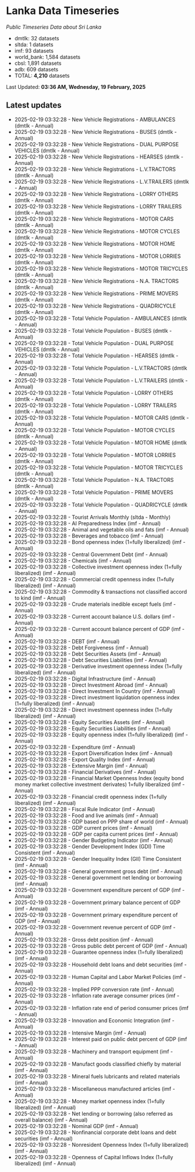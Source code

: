 # Lanka Data Timeseries
*Public Timeseries Data about Sri Lanka*

* dmtlk: 32 datasets
* sltda: 1 datasets
* imf: 93 datasets
* world_bank: 1,584 datasets
* cbsl: 1,891 datasets
* adb: 609 datasets
* TOTAL: **4,210** datasets

Last Updated: **03:36 AM, Wednesday, 19 February, 2025**

## Latest updates

* 2025-02-19 03:32:28 - New Vehicle Registrations - AMBULANCES (dmtlk - Annual)
* 2025-02-19 03:32:28 - New Vehicle Registrations - BUSES (dmtlk - Annual)
* 2025-02-19 03:32:28 - New Vehicle Registrations - DUAL PURPOSE VEHICLES (dmtlk - Annual)
* 2025-02-19 03:32:28 - New Vehicle Registrations - HEARSES (dmtlk - Annual)
* 2025-02-19 03:32:28 - New Vehicle Registrations - L.V.TRACTORS (dmtlk - Annual)
* 2025-02-19 03:32:28 - New Vehicle Registrations - L.V.TRAILERS (dmtlk - Annual)
* 2025-02-19 03:32:28 - New Vehicle Registrations - LORRY OTHERS (dmtlk - Annual)
* 2025-02-19 03:32:28 - New Vehicle Registrations - LORRY TRAILERS (dmtlk - Annual)
* 2025-02-19 03:32:28 - New Vehicle Registrations - MOTOR CARS (dmtlk - Annual)
* 2025-02-19 03:32:28 - New Vehicle Registrations - MOTOR CYCLES (dmtlk - Annual)
* 2025-02-19 03:32:28 - New Vehicle Registrations - MOTOR HOME (dmtlk - Annual)
* 2025-02-19 03:32:28 - New Vehicle Registrations - MOTOR LORRIES (dmtlk - Annual)
* 2025-02-19 03:32:28 - New Vehicle Registrations - MOTOR TRICYCLES (dmtlk - Annual)
* 2025-02-19 03:32:28 - New Vehicle Registrations - N.A. TRACTORS (dmtlk - Annual)
* 2025-02-19 03:32:28 - New Vehicle Registrations - PRIME MOVERS (dmtlk - Annual)
* 2025-02-19 03:32:28 - New Vehicle Registrations - QUADRICYCLE (dmtlk - Annual)
* 2025-02-19 03:32:28 - Total Vehicle Population - AMBULANCES (dmtlk - Annual)
* 2025-02-19 03:32:28 - Total Vehicle Population - BUSES (dmtlk - Annual)
* 2025-02-19 03:32:28 - Total Vehicle Population - DUAL PURPOSE VEHICLES (dmtlk - Annual)
* 2025-02-19 03:32:28 - Total Vehicle Population - HEARSES (dmtlk - Annual)
* 2025-02-19 03:32:28 - Total Vehicle Population - L.V.TRACTORS (dmtlk - Annual)
* 2025-02-19 03:32:28 - Total Vehicle Population - L.V.TRAILERS (dmtlk - Annual)
* 2025-02-19 03:32:28 - Total Vehicle Population - LORRY OTHERS (dmtlk - Annual)
* 2025-02-19 03:32:28 - Total Vehicle Population - LORRY TRAILERS (dmtlk - Annual)
* 2025-02-19 03:32:28 - Total Vehicle Population - MOTOR CARS (dmtlk - Annual)
* 2025-02-19 03:32:28 - Total Vehicle Population - MOTOR CYCLES (dmtlk - Annual)
* 2025-02-19 03:32:28 - Total Vehicle Population - MOTOR HOME (dmtlk - Annual)
* 2025-02-19 03:32:28 - Total Vehicle Population - MOTOR LORRIES (dmtlk - Annual)
* 2025-02-19 03:32:28 - Total Vehicle Population - MOTOR TRICYCLES (dmtlk - Annual)
* 2025-02-19 03:32:28 - Total Vehicle Population - N.A. TRACTORS (dmtlk - Annual)
* 2025-02-19 03:32:28 - Total Vehicle Population - PRIME MOVERS (dmtlk - Annual)
* 2025-02-19 03:32:28 - Total Vehicle Population - QUADRICYCLE (dmtlk - Annual)
* 2025-02-19 03:32:28 - Tourist Arrivals Monthly (sltda - Monthly)
* 2025-02-19 03:32:28 - AI Preparedness Index (imf - Annual)
* 2025-02-19 03:32:28 - Animal and vegetable oils and fats (imf - Annual)
* 2025-02-19 03:32:28 - Beverages and tobacco (imf - Annual)
* 2025-02-19 03:32:28 - Bond openness index (1=fully liberalized) (imf - Annual)
* 2025-02-19 03:32:28 - Central Government Debt (imf - Annual)
* 2025-02-19 03:32:28 - Chemicals (imf - Annual)
* 2025-02-19 03:32:28 - Collective investment openness index (1=fully liberalized) (imf - Annual)
* 2025-02-19 03:32:28 - Commercial credit openness index (1=fully liberalized) (imf - Annual)
* 2025-02-19 03:32:28 - Commodity & transactions not classified accord to kind (imf - Annual)
* 2025-02-19 03:32:28 - Crude materials inedible except fuels (imf - Annual)
* 2025-02-19 03:32:28 - Current account balance U.S. dollars (imf - Annual)
* 2025-02-19 03:32:28 - Current account balance percent of GDP (imf - Annual)
* 2025-02-19 03:32:28 - DEBT (imf - Annual)
* 2025-02-19 03:32:28 - Debt Forgiveness (imf - Annual)
* 2025-02-19 03:32:28 - Debt Securities Assets (imf - Annual)
* 2025-02-19 03:32:28 - Debt Securities Liabilities (imf - Annual)
* 2025-02-19 03:32:28 - Derivative investment openness index (1=fully liberalized) (imf - Annual)
* 2025-02-19 03:32:28 - Digital Infrastructure (imf - Annual)
* 2025-02-19 03:32:28 - Direct Investment Abroad (imf - Annual)
* 2025-02-19 03:32:28 - Direct Investment In Country (imf - Annual)
* 2025-02-19 03:32:28 - Direct investment liquidation openness index (1=fully liberalized) (imf - Annual)
* 2025-02-19 03:32:28 - Direct investment openness index (1=fully liberalized) (imf - Annual)
* 2025-02-19 03:32:28 - Equity Securities Assets (imf - Annual)
* 2025-02-19 03:32:28 - Equity Securities Liabilities (imf - Annual)
* 2025-02-19 03:32:28 - Equity openness index (1=fully liberalized) (imf - Annual)
* 2025-02-19 03:32:28 - Expenditure (imf - Annual)
* 2025-02-19 03:32:28 - Export Diversification Index (imf - Annual)
* 2025-02-19 03:32:28 - Export Quality Index (imf - Annual)
* 2025-02-19 03:32:28 - Extensive Margin (imf - Annual)
* 2025-02-19 03:32:28 - Financial Derivatives (imf - Annual)
* 2025-02-19 03:32:28 - Financial Market Openness Index (equity bond money market collective investment derivates) 1=fully liberalized (imf - Annual)
* 2025-02-19 03:32:28 - Financial credit openness index (1=fully liberalized) (imf - Annual)
* 2025-02-19 03:32:28 - Fiscal Rule Indicator (imf - Annual)
* 2025-02-19 03:32:28 - Food and live animals (imf - Annual)
* 2025-02-19 03:32:28 - GDP based on PPP share of world (imf - Annual)
* 2025-02-19 03:32:28 - GDP current prices (imf - Annual)
* 2025-02-19 03:32:28 - GDP per capita current prices (imf - Annual)
* 2025-02-19 03:32:28 - Gender Budgeting Indicator (imf - Annual)
* 2025-02-19 03:32:28 - Gender Development Index (GDI) Time Consistent (imf - Annual)
* 2025-02-19 03:32:28 - Gender Inequality Index (GII) Time Consistent (imf - Annual)
* 2025-02-19 03:32:28 - General government gross debt (imf - Annual)
* 2025-02-19 03:32:28 - General government net lending or borrowing (imf - Annual)
* 2025-02-19 03:32:28 - Government expenditure percent of GDP (imf - Annual)
* 2025-02-19 03:32:28 - Government primary balance percent of GDP (imf - Annual)
* 2025-02-19 03:32:28 - Government primary expenditure percent of GDP (imf - Annual)
* 2025-02-19 03:32:28 - Government revenue percent of GDP (imf - Annual)
* 2025-02-19 03:32:28 - Gross debt position (imf - Annual)
* 2025-02-19 03:32:28 - Gross public debt percent of GDP (imf - Annual)
* 2025-02-19 03:32:28 - Guarantee openness index (1=fully liberalized) (imf - Annual)
* 2025-02-19 03:32:28 - Household debt loans and debt securities (imf - Annual)
* 2025-02-19 03:32:28 - Human Capital and Labor Market Policies (imf - Annual)
* 2025-02-19 03:32:28 - Implied PPP conversion rate (imf - Annual)
* 2025-02-19 03:32:28 - Inflation rate average consumer prices (imf - Annual)
* 2025-02-19 03:32:28 - Inflation rate end of period consumer prices (imf - Annual)
* 2025-02-19 03:32:28 - Innovation and Economic Integration (imf - Annual)
* 2025-02-19 03:32:28 - Intensive Margin (imf - Annual)
* 2025-02-19 03:32:28 - Interest paid on public debt percent of GDP (imf - Annual)
* 2025-02-19 03:32:28 - Machinery and transport equipment (imf - Annual)
* 2025-02-19 03:32:28 - Manufact goods classified chiefly by material (imf - Annual)
* 2025-02-19 03:32:28 - Mineral fuels lubricants and related materials (imf - Annual)
* 2025-02-19 03:32:28 - Miscellaneous manufactured articles (imf - Annual)
* 2025-02-19 03:32:28 - Money market openness index (1=fully liberalized) (imf - Annual)
* 2025-02-19 03:32:28 - Net lending or borrowing (also referred as overall balance) (imf - Annual)
* 2025-02-19 03:32:28 - Nominal GDP (imf - Annual)
* 2025-02-19 03:32:28 - Nonfinancial corporate debt loans and debt securities (imf - Annual)
* 2025-02-19 03:32:28 - Nonresident Openness Index (1=fully liberalized) (imf - Annual)
* 2025-02-19 03:32:28 - Openness of Capital Inflows Index (1=fully liberalized) (imf - Annual)